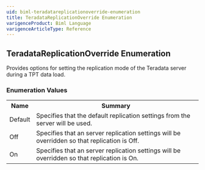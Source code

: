 ```yaml
---
uid: biml-teradatareplicationoverride-enumeration
title: TeradataReplicationOverride Enumeration
varigenceProduct: Biml Language
varigenceArticleType: Reference
---
```


## TeradataReplicationOverride Enumeration<div class="LanguageSummary"><div class ="SummaryItem">Provides options for setting the replication mode of the Teradata server during a TPT data load.</div></div><div class="EnumValueGroup">### Enumeration Values<table id="EnumValue" class="MemberList"><tbody><tr><th class="MemberNameColumnHeader">Name</th><th class="MemberSummaryColumnHeader">Summary</th></tr><tr class="cd0"><td class="MemberName">Default</td><td class="MemberSummary"><div class ="SummaryItem">Specifies that the default replication settings from the server will be used.</div> </td></tr><tr class="cd1"><td class="MemberName">Off</td><td class="MemberSummary"><div class ="SummaryItem">Specifies that an server replication settings will be overridden so that replication is Off.</div> </td></tr><tr class="cd0"><td class="MemberName">On</td><td class="MemberSummary"><div class ="SummaryItem">Specifies that an server replication settings will be overridden so that replication is On.</div> </td></tr></tbody></table></div>